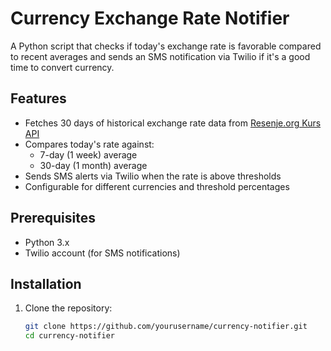 # Currency Exchange Rate Notifier

A Python script that checks if today's exchange rate is favorable compared to recent averages and sends an SMS notification via Twilio if it's a good time to convert currency.

## Features

- Fetches 30 days of historical exchange rate data from [Resenje.org Kurs API](https://kurs.resenje.org)
- Compares today's rate against:
  - 7-day (1 week) average
  - 30-day (1 month) average
- Sends SMS alerts via Twilio when the rate is above thresholds
- Configurable for different currencies and threshold percentages

## Prerequisites

- Python 3.x
- Twilio account (for SMS notifications)

## Installation

1. Clone the repository:
   ```bash
   git clone https://github.com/yourusername/currency-notifier.git
   cd currency-notifier